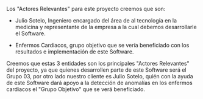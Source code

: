 Los "Actores Relevantes" para este proyecto creemos que son:

* Julio Sotelo, Ingeniero encargado del área de al tecnología en la medicina y representante de la empresa a la cual debemos desarrollarle el Software.

* Enfermos Cardiacos, grupo objetivo que se vería beneficiado con los resultados e implementación de este Software.

Creemos que estas 3 entidades son los principales "Actores Relevantes" del proyecto, ya que quienes desarrollen parte de este Software será el Grupo 03, por otro lado nuestro cliente es Julio Sotelo, quién con la ayuda de este Software dará apoyo a la detección de anomalías en los enfermos cardiacos el "Grupo Objetivo" que se verá beneficiado.